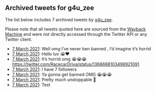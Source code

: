 ## Archived tweets for g4u_zee

The list below includes 7 archived tweets by
[g4u_zee](https://twitter.com/g4u_zee).

Please note that all tweets quoted here are sourced from the
[Wayback Machine](https://web.archive.org) and were not directly accessed through the Twitter API or
any Twitter client.

* [ 7 March 2021](https://web.archive.org/web/20210307212518/https://twitter.com/g4u_zee/status/1368674114869862400): Well omg I’ve never ben banned , I’d imagine it’s horrid <!--1368674114869862400-->
* [ 7 March 2021](https://web.archive.org/web/20210307211156/https://twitter.com/g4u_zee/status/1368670713276694538): Hello luv 😭❤️ <!--1368670713276694538-->
* [ 7 March 2021](https://web.archive.org/web/20210307210358/https://twitter.com/g4u_zee/status/1368668734563508232): It’s horrid omg 😭😭😭 https://twitter.com/RacecarDriva/status/1368668103496921091 <!--1368668734563508232-->
* [ 7 March 2021](https://web.archive.org/web/20210307205339/https://twitter.com/g4u_zee/status/1368666130475327491): I have 7 followers <!--1368666130475327491-->
* [ 7 March 2021](https://web.archive.org/web/20210307204714/https://twitter.com/g4u_zee/status/1368664478523461643): Ya gonna get banned OMG 😭😭😭 <!--1368664478523461643-->
* [ 7 March 2021](https://web.archive.org/web/20210307202501/https://twitter.com/g4u_zee/status/1368658907753816066): Pretty much unstoppable 💯 <!--1368658907753816066-->
* [ 7 March 2021](https://web.archive.org/web/20210307202106/https://twitter.com/g4u_zee/status/1368657908829978626): Test <!--1368657908829978626-->
